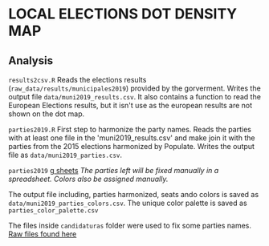 # LOCAL ELECTIONS DOT DENSITY MAP


## Analysis

`results2csv.R`
  Reads the elections results (`raw_data/results/municipales2019`) provided by the gorverment. 
  Writes the output file `data/muni2019_results.csv`.
  It also contains a function to read the European Elections results, but it isn't use as the european results are not shown on the dot map.

`parties2019.R`
  First step to harmonize the party names.
  Reads the parties with at least one file in the 'muni2019_results.csv' and make join it with the parties from the 2015 elections harmonized by Populate.
  Writes the output file as `data/muni2019_parties.csv`. 

`parties2019` [g sheets](https://docs.google.com/spreadsheets/d/15NQVBHTwwptCARTFpL6SiyYclrUZEMS5F_BOwD_K3jU/edit#gid=943723096)
  *The parties left will be fixed manually in a spreadsheet. Colors also be assigned manually.* 

  The output file including, parties harmonized, seats ando colors is saved as `data/muni2019_parties_colors.csv`.
  The unique color palette is saved as `parties_color_palette.csv`

  The files inside `candidaturas` folder were used to fix some parties names. [Raw files found here](https://www.elconfidencial.com/elecciones-municipales-y-autonomicas/2019-05-26/candidaturas-listas-eleciones-municipales-2019_1991950/) 









